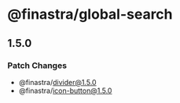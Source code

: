# @finastra/global-search

## 1.5.0

### Patch Changes

- @finastra/divider@1.5.0
- @finastra/icon-button@1.5.0

